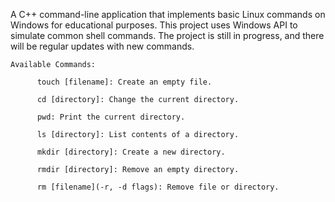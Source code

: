   A C++ command-line application that implements basic Linux commands on Windows for educational purposes. This project uses Windows API to simulate common shell commands. 
The project is still in progress, and there will be regular updates with new commands.

    Available Commands:
    
          touch [filename]: Create an empty file.
          
          cd [directory]: Change the current directory.
          
          pwd: Print the current directory.
          
          ls [directory]: List contents of a directory.
          
          mkdir [directory]: Create a new directory.

          rmdir [directory]: Remove an empty directory.

          rm [filename](-r, -d flags): Remove file or directory.
